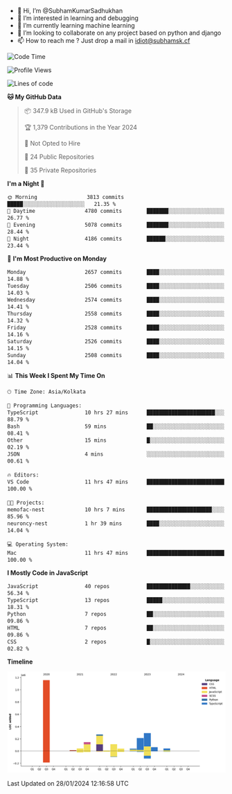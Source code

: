 - 👋 Hi, I’m @SubhamKumarSadhukhan
- 👀 I’m interested in learning and debugging
- 🌱 I’m currently learning machine learning
- 💞️ I’m looking to collaborate on any project based on python and django
- 📫 How to reach me ?
      Just drop a mail in idiot@subhamsk.cf

<!---
SubhamKumarSadhukhan/SubhamKumarSadhukhan is a ✨ special ✨ repository because its `README.md` (this file) appears on your GitHub profile.
You can click the Preview link to take a look at your changes.
--->


<!--START_SECTION:waka-->
![Code Time](http://img.shields.io/badge/Code%20Time-1%2C917%20hrs%2036%20mins-blue)

![Profile Views](http://img.shields.io/badge/Profile%20Views-0-blue)

![Lines of code](https://img.shields.io/badge/From%20Hello%20World%20I%27ve%20Written-2.4%20million%20lines%20of%20code-blue)

**🐱 My GitHub Data** 

> 📦 347.9 kB Used in GitHub's Storage 
 > 
> 🏆 1,379 Contributions in the Year 2024
 > 
> 🚫 Not Opted to Hire
 > 
> 📜 24 Public Repositories 
 > 
> 🔑 35 Private Repositories 
 > 
**I'm a Night 🦉** 

```text
🌞 Morning                3813 commits        █████░░░░░░░░░░░░░░░░░░░░   21.35 % 
🌆 Daytime                4780 commits        ███████░░░░░░░░░░░░░░░░░░   26.77 % 
🌃 Evening                5078 commits        ███████░░░░░░░░░░░░░░░░░░   28.44 % 
🌙 Night                  4186 commits        ██████░░░░░░░░░░░░░░░░░░░   23.44 % 
```
📅 **I'm Most Productive on Monday** 

```text
Monday                   2657 commits        ████░░░░░░░░░░░░░░░░░░░░░   14.88 % 
Tuesday                  2506 commits        ████░░░░░░░░░░░░░░░░░░░░░   14.03 % 
Wednesday                2574 commits        ████░░░░░░░░░░░░░░░░░░░░░   14.41 % 
Thursday                 2558 commits        ████░░░░░░░░░░░░░░░░░░░░░   14.32 % 
Friday                   2528 commits        ████░░░░░░░░░░░░░░░░░░░░░   14.16 % 
Saturday                 2526 commits        ████░░░░░░░░░░░░░░░░░░░░░   14.15 % 
Sunday                   2508 commits        ████░░░░░░░░░░░░░░░░░░░░░   14.04 % 
```


📊 **This Week I Spent My Time On** 

```text
🕑︎ Time Zone: Asia/Kolkata

💬 Programming Languages: 
TypeScript               10 hrs 27 mins      ██████████████████████░░░   88.79 % 
Bash                     59 mins             ██░░░░░░░░░░░░░░░░░░░░░░░   08.41 % 
Other                    15 mins             █░░░░░░░░░░░░░░░░░░░░░░░░   02.19 % 
JSON                     4 mins              ░░░░░░░░░░░░░░░░░░░░░░░░░   00.61 % 

🔥 Editors: 
VS Code                  11 hrs 47 mins      █████████████████████████   100.00 % 

🐱‍💻 Projects: 
memofac-nest             10 hrs 7 mins       █████████████████████░░░░   85.96 % 
neuroncy-nest            1 hr 39 mins        ████░░░░░░░░░░░░░░░░░░░░░   14.04 % 

💻 Operating System: 
Mac                      11 hrs 47 mins      █████████████████████████   100.00 % 
```

**I Mostly Code in JavaScript** 

```text
JavaScript               40 repos            ██████████████░░░░░░░░░░░   56.34 % 
TypeScript               13 repos            █████░░░░░░░░░░░░░░░░░░░░   18.31 % 
Python                   7 repos             ██░░░░░░░░░░░░░░░░░░░░░░░   09.86 % 
HTML                     7 repos             ██░░░░░░░░░░░░░░░░░░░░░░░   09.86 % 
CSS                      2 repos             █░░░░░░░░░░░░░░░░░░░░░░░░   02.82 % 
```



**Timeline**

![Lines of Code chart](https://raw.githubusercontent.com/SubhamKumarSadhukhan/SubhamKumarSadhukhan/main/assets/bar_graph.png)


 Last Updated on 28/01/2024 12:16:58 UTC
<!--END_SECTION:waka-->
